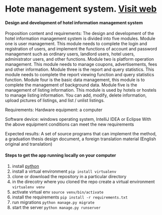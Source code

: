 # Hote management system. [Visit web](https://sweetlifehotel.herokuapp.com/)
#### Design and development of hotel information management system

Proposition content and requirements:
The design and development of the hotel information management system is divided into five modules. Module one is user management. This module needs to complete the login and registration of users, and implement the functions of account and password management such as ordinary users, landlord users, hotel users, administrator users, and other functions. Module two is platform operation management. This module needs to manage coupons, advertisements, fees and other information. Module three is the report and query statistics. This module needs to complete the report viewing function and query statistics function. Module four is the basic data management, this module is to complete the management of background data. Module five is the management of listing information. This module is used by hotels or hostels to manage listing information. You can add, modify, delete information, upload pictures of listings, and list / unlist listings.

Requirements:
Hardware equipment: a computer

Software device: windows operating system, IntelliJ IDEA or Eclipse
With the above equipment conditions can meet the new requirements

Expected results:
A set of source programs that can implement the method, a graduation thesis design document, a foreign translation material (English original and translation)



#### Steps to get the app running locally on your computer
 1. install [python](https://www.python.org/downloads/)
 2. install a virtual environment ```pip install virtualenv```
 3. clone or download the repository in a particular directory
 4. in the direcotry where you cloned the repo create a virtual environment ```virtualenv venv```
 4. activate virtual env ```source venv/bin/activate```
 4. install the requirements ```pip install -r requirements.txt```
 5. run migrations ```python manage.py migrate```
 6. start the server ```python manage.py runserver```
 
 
